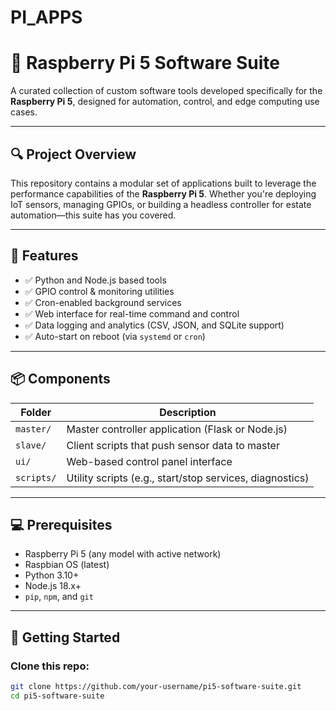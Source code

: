 # PI_APPS
# 🧠 Raspberry Pi 5 Software Suite

A curated collection of custom software tools developed specifically for the **Raspberry Pi 5**, designed for automation, control, and edge computing use cases.

---

## 🔍 Project Overview

This repository contains a modular set of applications built to leverage the performance capabilities of the **Raspberry Pi 5**. Whether you're deploying IoT sensors, managing GPIOs, or building a headless controller for estate automation—this suite has you covered.

---

## 🧰 Features

- ✅ Python and Node.js based tools
- ✅ GPIO control & monitoring utilities
- ✅ Cron-enabled background services
- ✅ Web interface for real-time command and control
- ✅ Data logging and analytics (CSV, JSON, and SQLite support)
- ✅ Auto-start on reboot (via `systemd` or `cron`)

---

## 📦 Components

| Folder | Description |
|--------|-------------|
| `master/` | Master controller application (Flask or Node.js) |
| `slave/` | Client scripts that push sensor data to master |
| `ui/`     | Web-based control panel interface |
| `scripts/` | Utility scripts (e.g., start/stop services, diagnostics) |

---

## 💻 Prerequisites

- Raspberry Pi 5 (any model with active network)
- Raspbian OS (latest)
- Python 3.10+
- Node.js 18.x+
- `pip`, `npm`, and `git`

---

## 🚀 Getting Started

### Clone this repo:
```bash
git clone https://github.com/your-username/pi5-software-suite.git
cd pi5-software-suite
